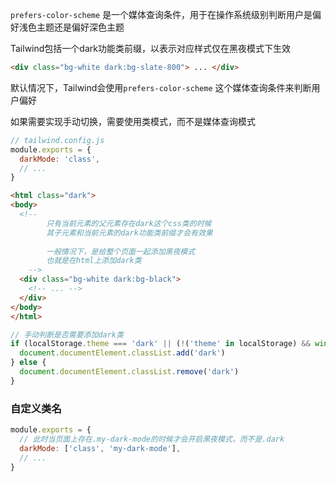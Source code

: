 `prefers-color-scheme` 是一个媒体查询条件，用于在操作系统级别判断用户是偏好浅色主题还是偏好深色主题

Tailwind包括一个dark功能类前缀，以表示对应样式仅在黑夜模式下生效

```html
<div class="bg-white dark:bg-slate-800"> ... </div>
```



默认情况下，Tailwind会使用`prefers-color-scheme` 这个媒体查询条件来判断用户偏好

如果需要实现手动切换，需要使用类模式，而不是媒体查询模式

```js
// tailwind.config.js
module.exports = {
  darkMode: 'class',
  // ...
}
```

```html
<html class="dark">
<body>
  <!-- 
		只有当前元素的父元素存在dark这个css类的时候
		其子元素和当前元素的dark功能类前缀才会有效果
    
		一般情况下，是给整个页面一起添加黑夜模式
		也就是在html上添加dark类
	-->
  <div class="bg-white dark:bg-black">
    <!-- ... -->
  </div>
</body>
</html>
```

```js
// 手动判断是否需要添加dark类
if (localStorage.theme === 'dark' || (!('theme' in localStorage) && window.matchMedia('(prefers-color-scheme: dark)').matches)) {
  document.documentElement.classList.add('dark')
} else {
  document.documentElement.classList.remove('dark')
}
```



### 自定义类名

```js
module.exports = {
  // 此时当页面上存在.my-dark-mode的时候才会开启黑夜模式，而不是.dark
  darkMode: ['class', 'my-dark-mode'],
  // ...
}
```

